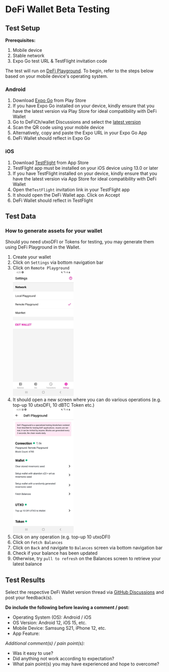 # DeFi Wallet Beta Testing

## Test Setup

**Prerequisites:**

1. Mobile device
2. Stable network
3. Expo Go test URL & TestFlight invitation code

The test will run on [DeFi Playground](https://github.com/DeFiCh/wallet#testing). To begin, refer to the steps below based on your mobile device's operating system.

### Android
1. Download [Expo Go](https://play.google.com/store/apps/details?id=host.exp.exponent&referrer=www) from Play Store
2. If you have Expo Go installed on your device, kindly ensure that you have the latest version via Play Store for ideal compatibility with DeFi Wallet
3. Go to DeFiCh/wallet Discussions and select the [latest version](https://github.com/DeFiCh/wallet/discussions/categories/beta-testing)
4. Scan the QR code using your mobile device
5. Alternatively, copy and paste the Expo URL in your Expo Go App
6. DeFi Wallet should reflect in Expo Go

### iOS
1. Download [TestFlight](https://apps.apple.com/us/app/testflight/id899247664) from App Store
2. TestFlight app must be installed on your iOS device using 13.0 or later
3. If you have TestFlight installed on your device, kindly ensure that you have the latest version via App Store for
   ideal compatibility with DeFi Wallet
4. Open the`TestFlight` invitation link in your TestFlight app
5. It should open the DeFi Wallet app. Click on Accept
6. DeFi Wallet should reflect in TestFlight

## Test Data

### How to generate assets for your wallet
Should you need utxoDFI or Tokens for testing, you may generate them using DeFi Playground in the Wallet.

1. Create your wallet
2. Click on `Settings` via bottom navigation bar 
3. Click on `Remote Playground`
      <div>
        <img alt="settings" width="40%" src="/.github/images/beta_testing/settings.jpg" />
      </div>
4. It should open a new screen where you can do various operations (e.g. top-up 10 utxoDFI, 10 dBTC Token etc.)
      <div>
        <img alt="playground" width="40%" src="/.github/images/beta_testing/playground.jpg" />
      </div>
5. Click on any operation (e.g. top-up 10 utxoDFI) 
6. Click on `Fetch Balances`
7. Click on `Back` and navigate to `Balances` screen via bottom navigation bar
8. Check if your balance has been updated
9. Otherwise, try `pull to refresh` on the Balances screen to retrieve your latest balance

## Test Results
Select the respective DeFi Wallet version thread via [GitHub Discussions](https://github.com/DeFiCh/wallet/discussions/categories/beta-testing) and post your feedback(s). 

**Do include the following before leaving a comment / post:**
- Operating System (OS): Android / iOS
- OS Version: Android 12, iOS 15, etc.
- Mobile Device: Samsung S21, iPhone 12, etc.
- App Feature:
<!-- Kindly attach screenshot for better reference -->

_Additional comment(s) / pain point(s):_
- Was it easy to use?
- Did anything not work according to expectation?
- What pain point(s) you may have experienced and hope to overcome?
